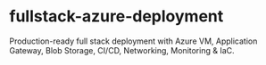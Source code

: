 # fullstack-azure-deployment
Production-ready full stack deployment with Azure VM, Application Gateway, Blob Storage, CI/CD, Networking, Monitoring &amp; IaC.

